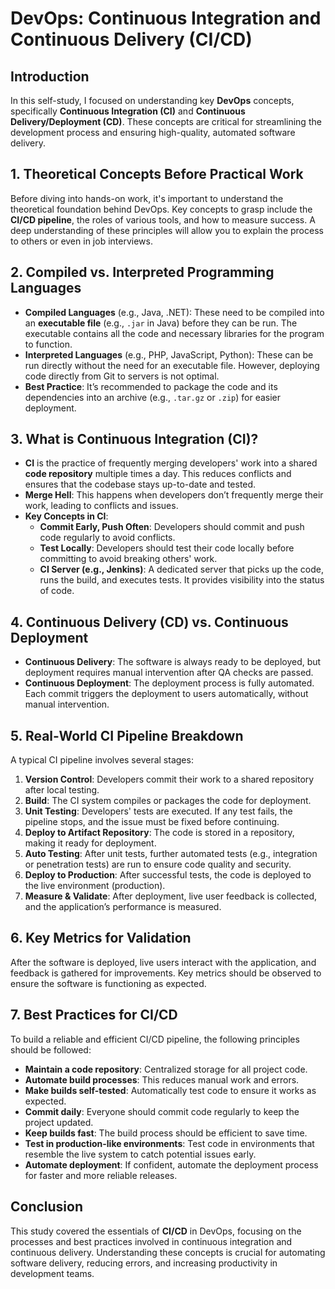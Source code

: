# DevOps: Continuous Integration and Continuous Delivery (CI/CD)

## Introduction
In this self-study, I focused on understanding key **DevOps** concepts, specifically **Continuous Integration (CI)** and **Continuous Delivery/Deployment (CD)**. These concepts are critical for streamlining the development process and ensuring high-quality, automated software delivery.

## 1. Theoretical Concepts Before Practical Work
Before diving into hands-on work, it's important to understand the theoretical foundation behind DevOps. Key concepts to grasp include the **CI/CD pipeline**, the roles of various tools, and how to measure success. A deep understanding of these principles will allow you to explain the process to others or even in job interviews.

## 2. Compiled vs. Interpreted Programming Languages
- **Compiled Languages** (e.g., Java, .NET): These need to be compiled into an **executable file** (e.g., `.jar` in Java) before they can be run. The executable contains all the code and necessary libraries for the program to function.
- **Interpreted Languages** (e.g., PHP, JavaScript, Python): These can be run directly without the need for an executable file. However, deploying code directly from Git to servers is not optimal.
- **Best Practice**: It’s recommended to package the code and its dependencies into an archive (e.g., `.tar.gz` or `.zip`) for easier deployment.

## 3. What is Continuous Integration (CI)?
- **CI** is the practice of frequently merging developers' work into a shared **code repository** multiple times a day. This reduces conflicts and ensures that the codebase stays up-to-date and tested.
- **Merge Hell**: This happens when developers don’t frequently merge their work, leading to conflicts and issues.
- **Key Concepts in CI**:
  - **Commit Early, Push Often**: Developers should commit and push code regularly to avoid conflicts.
  - **Test Locally**: Developers should test their code locally before committing to avoid breaking others' work.
  - **CI Server (e.g., Jenkins)**: A dedicated server that picks up the code, runs the build, and executes tests. It provides visibility into the status of code.

## 4. Continuous Delivery (CD) vs. Continuous Deployment
- **Continuous Delivery**: The software is always ready to be deployed, but deployment requires manual intervention after QA checks are passed.
- **Continuous Deployment**: The deployment process is fully automated. Each commit triggers the deployment to users automatically, without manual intervention.

## 5. Real-World CI Pipeline Breakdown
A typical CI pipeline involves several stages:
1. **Version Control**: Developers commit their work to a shared repository after local testing.
2. **Build**: The CI system compiles or packages the code for deployment.
3. **Unit Testing**: Developers' tests are executed. If any test fails, the pipeline stops, and the issue must be fixed before continuing.
4. **Deploy to Artifact Repository**: The code is stored in a repository, making it ready for deployment.
5. **Auto Testing**: After unit tests, further automated tests (e.g., integration or penetration tests) are run to ensure code quality and security.
6. **Deploy to Production**: After successful tests, the code is deployed to the live environment (production).
7. **Measure & Validate**: After deployment, live user feedback is collected, and the application’s performance is measured.

## 6. Key Metrics for Validation
After the software is deployed, live users interact with the application, and feedback is gathered for improvements. Key metrics should be observed to ensure the software is functioning as expected.

## 7. Best Practices for CI/CD
To build a reliable and efficient CI/CD pipeline, the following principles should be followed:
- **Maintain a code repository**: Centralized storage for all project code.
- **Automate build processes**: This reduces manual work and errors.
- **Make builds self-tested**: Automatically test code to ensure it works as expected.
- **Commit daily**: Everyone should commit code regularly to keep the project updated.
- **Keep builds fast**: The build process should be efficient to save time.
- **Test in production-like environments**: Test code in environments that resemble the live system to catch potential issues early.
- **Automate deployment**: If confident, automate the deployment process for faster and more reliable releases.

## Conclusion
This study covered the essentials of **CI/CD** in DevOps, focusing on the processes and best practices involved in continuous integration and continuous delivery. Understanding these concepts is crucial for automating software delivery, reducing errors, and increasing productivity in development teams.
